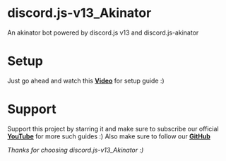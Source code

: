 # discord.js-v13_Akinator
An akinator bot powered by discord.js v13 and discord.js-akinator

# Setup
Just go ahead and watch this **[Video](https://youtube.com/discordtricks)** for setup guide :)

# Support
Support this project by starring it and make sure to subscribe our official **[YouTube](https://youtube.com/discordtricks)** for more such guides :)
Also make sure to follow our **[GitHub](https://github.com/drstrangegithub)**


*Thanks for choosing discord.js-v13_Akinator :)*
